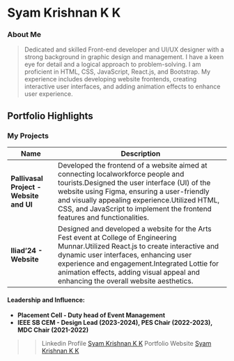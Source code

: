 # Syam Krishnan K K

### About Me

>Dedicated and skilled Front-end developer and UI/UX designer with a strong background in graphic design and management. I have a keen eye for detail and a logical approach to problem-solving. I am proficient in HTML, CSS, JavaScript, React.js, and Bootstrap. My experience includes developing website frontends, creating interactive user interfaces, and adding animation effects to enhance user experience.


## Portfolio Highlights

### My Projects

| Name                | Description                                                               |
|---------------------|---------------------------------------------------------------------------|
| **Pallivasal Project - Website and UI**  | Developed the frontend of a website aimed at connecting localworkforce people and tourists.Designed the user interface (UI) of the website using Figma, ensuring a user-friendly and visually appealing experience.Utilized HTML, CSS, and JavaScript to implement the frontend features and functionalities.                                              | 
| **Iliad’24 - Website**  |  Designed and developed a website for the Arts Fest event at College of Engineering Munnar.Utilized React.js to create interactive and dynamic user interfaces, enhancing user experience and engagement.Integrated Lottie for animation effects, adding visual appeal and enhancing the overall website aesthetics.                          |


#### Leadership and Influence:

- **Placement Cell - Duty head of Event Management**
- **IEEE SB CEM - Design Lead (2023-2024), PES Chair (2022-2023), MDC Chair (2021-2022)**

  
>> Linkedin Profile [Syam Krishnan K K](https://www.linkedin.com/in/syam-krishnan-k-k/)
>> Portfolio Website [Syam Krishnan K K](https://syamkrishnankk.github.io/Portfolio/)

